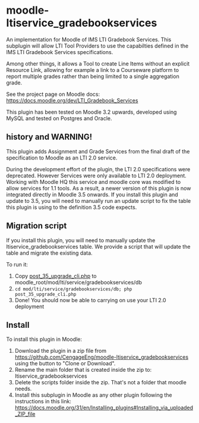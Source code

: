 # moodle-ltiservice_gradebookservices

An implementation for Moodle of IMS LTI Gradebook Services. This subplugin will allow LTI Tool Providers to use the capabilties defined in the IMS LTI Gradebook Services specifications.

Among other things, it allows a Tool to create Line Items without an explicit Resource Link, allowing for example a link to a Courseware platform to report multiple grades rather than being limited to a single aggregation grade.

See the project page on Moodle docs: https://docs.moodle.org/dev/LTI_Gradebook_Services

This plugin has been tested on Moodle 3.2 upwards, developed using MySQL and tested on Postgres and Oracle.

## history and WARNING!

This plugin adds Assignment and Grade Services from the final draft of the specification to Moodle as an LTI 2.0
service.

During the development effort of the plugin, the LTI 2.0 specifications were deprecated. However
Services were only available to LTI 2.0 deployment. Working with Moodle HQ this service and moodle core
was modified to allow services for 1.1 tools. As a result, a newer version of this plugin is now
integrated directly in Moodle 3.5 onwards. If you install this plugin and update to 3.5, you will need
to manually run an update script to fix the table this plugin is using to the definition 3.5 code expects.

## Migration script

If you install this plugin, you will need to manually update the ltiservice_gradebookservices table.
We provide a script that will update the table and migrate the existing data.

To run it:
1. Copy [post_35_upgrade_cli.php](db/post_35_upgrade_cli.php) to moodle_root/mod/lti/service/gradebookservices/db
1. `cd mod/lti/service/gradebookservices/db; php post_35_upgrade_cli.php`
1. Done! You should now be able to carrying on use your LTI 2.0 deployment

## Install

To install this plugin in Moodle:

1. Download the plugin in a zip file from https://github.com/CengageEng/moodle-ltiservice_gradebookservices using the button to "Clone or Download".
2. Rename the main folder that is created inside the zip to: ltiservice_gradebookservices
3. Delete the scripts folder inside the zip. That's not a folder that moodle needs. 
4. Install this subplugin in Moodle as any other plugin following the instructions in this link: https://docs.moodle.org/31/en/Installing_plugins#Installing_via_uploaded_ZIP_file 

